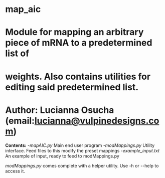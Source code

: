 # map_aic
# 
# Module for mapping an arbitrary piece of mRNA to a predetermined list of
# weights. Also contains utilities for editing said predetermined list.
# 
# Author: Lucianna Osucha (email:lucianna@vulpinedesigns.com)



**Contents:**
	-*mapAIC.py*           Main end user program
	-*modMappings.py*      Utility interface. Feed files to this modify the preset mappings
	-*example_input.txt*   An example of input, ready to feed to modMappings.py


*modMappings.py* comes complete with a helper utility. Use -h or --help to access it.
